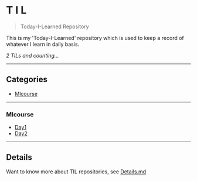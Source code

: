 # T I L
> Today-I-Learned Repository

This is my 'Today-I-Learned' repository which is used to keep a record of whatever I learn in daily basis. 

_2 TILs and counting..._
    
---
## Categories

* [Mlcourse](#MLCourse)

      
---

### Mlcourse

- [Day1](MLCourse/Day1.md)
- [Day2](MLCourse/Day2.md)


      
---

## Details
Want to know more about TIL repositories, see [Details.md](https://github.com/Pranav-Khurana/TIL/blob/master/Details.md) 
